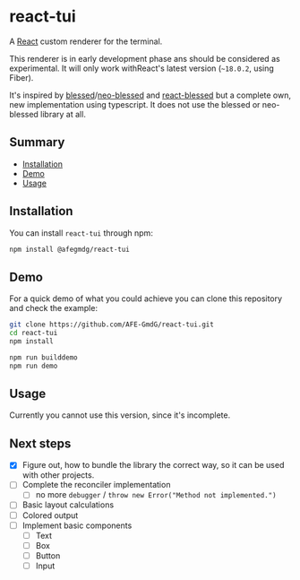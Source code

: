 # react-tui

A [React](https://facebook.github.io/react/) custom renderer for the terminal.

This renderer is in early development phase ans should be considered as experimental. It will only work withReact's latest version (`~18.0.2`, using Fiber).

It's inspired by [blessed](https://github.com/chjj/blessed)/[neo-blessed](https://github.com/embarklabs/neo-blessed) and [react-blessed](https://github.com/Yomguithereal/react-blessed) but a complete own, new implementation using typescript. It does not use the blessed or neo-blessed library at all.

## Summary
* [Installation](#installation)
* [Demo](#demo)
* [Usage](#usage)

## Installation
You can install `react-tui` through npm:
```bash
npm install @afegmdg/react-tui
```

## Demo
For a quick demo of what you could achieve you can clone this repository and check the example:
```bash
git clone https://github.com/AFE-GmdG/react-tui.git
cd react-tui
npm install

npm run builddemo
npm run demo
```

## Usage
Currently you cannot use this version, since it's incomplete.

## Next steps
- [x] Figure out, how to bundle the library the correct way, so it can be used with other projects.
- [ ] Complete the reconciler implementation
  - [ ] no more `debugger` / `throw new Error("Method not implemented.")`
- [ ] Basic layout calculations
- [ ] Colored output
- [ ] Implement basic components
  - [ ] Text
  - [ ] Box
  - [ ] Button
  - [ ] Input
